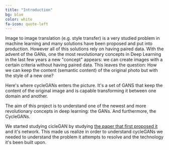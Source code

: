 ```yaml
---
title: "Introduction"
bg: blue
color: white
fa-icon: quote-left
---
```


Image to image translation (e.g. style transfer) is a very studied problem in machine learning and many solutions have been proposed and put into production. However all of this solutions rely on having paired data.
With the advent of the GANs, one the most revolutionary concepts in Deep Learning
in the last few years a new "concept" appears: we can create images with  a certain criteria without having paired data.
This leaves the question: How we can keep the content (semantic content) of the original photo but with the style of a new one?

Here's where cycleGANs enters the picture. It's a set of GANS that keep the content of the original image and is capable transforming it between one domain and another.

The aim of this project is to understand one of the newest and more
revolutionary concepts in deep learning: the GANs. And furthermore,
the CycleGANs.

We started studying cicleGAN by studying [the paper that first proposed it](https://arxiv.org/abs/1703.10593) and it's network. This made us realize in order to understand cycleGANs we needed to understand the problem it attempts to resolve and the technology it's been built upon.


